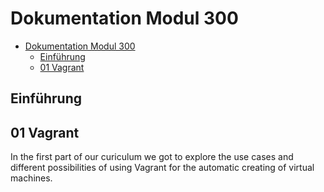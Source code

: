 # Dokumentation Modul 300
- [Dokumentation Modul 300](#dokumentation-modul-300)
  - [Einführung](#einf%c3%bchrung)
  - [01 Vagrant](#01-vagrant)

## Einführung

## 01 Vagrant
In the first part of our curiculum we got to explore the use cases and different possibilities of using Vagrant for the automatic creating of virtual machines.


